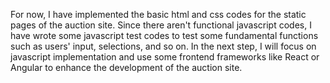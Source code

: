 For now, I have implemented the basic html and css codes for the static pages of the auction site. Since there aren't functional javascript codes, I have wrote some javascript test codes to test some fundamental functions such as users' input, selections, and so on. In the next step, I will focus on javascript implementation and use some frontend frameworks like React or Angular to enhance the development of the auction site.